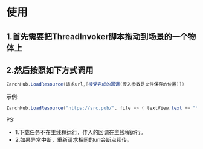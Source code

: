 # 使用

## 1.首先需要把ThreadInvoker脚本拖动到场景的一个物体上
## 2.然后按照如下方式调用

```cs
ZarchHub.LoadResource(请求url,[接受完成的回调(传入参数是文件保存的位置)])
```

示例:
```csharp
ZarchHub.LoadResource("https://src.pub/", file => { textView.text += "\n" + System.IO.File.OpenText(file).ReadLine(); } );

```

PS:
* 1.下载任务不在主线程运行，传入的回调在主线程运行。 
* 2.如果异常中断，重新请求相同的url会断点续传。
